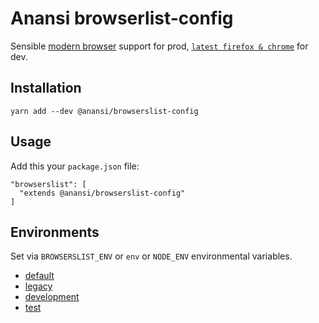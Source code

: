 # Anansi browserlist-config
Sensible [modern browser](https://browserl.ist/?q=%3E+1%25%2C+Firefox+ESR%2C+not+dead%2C+not+ie%3C12%2C+not+OperaMini+all) support for prod, [`latest firefox & chrome`](http://browserl.ist/?q=last+1+Chrome+versions%2C+last+1+Firefox+versions)
for dev.

## Installation
```
yarn add --dev @anansi/browserslist-config
```

## Usage
Add this your `package.json` file:
```
"browserslist": [
  "extends @anansi/browserslist-config"
]
```

## Environments

Set via `BROWSERSLIST_ENV` or `env` or `NODE_ENV` environmental variables.

- [default](https://browserl.ist/?q=%3E+1%25%2C+Firefox+ESR%2C+not+dead%2C+not+ie%3C12%2C+not+OperaMini+all)
- [legacy](https://browserl.ist/?q=%3E+0.5%25%2CFirefox+ESR%2Cnot+dead%2Cnot+ie%3C11%2Cnot+safari%3C12.1%2Cnot+OperaMini+all)
- [development](http://browserl.ist/?q=last+1+Chrome+versions%2C+last+1+Firefox+versions)
- [test](https://browserl.ist/?q=current+node)
